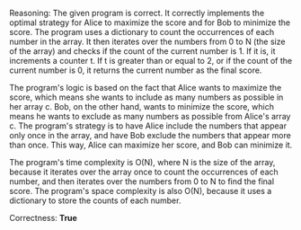 Reasoning:
The given program is correct. It correctly implements the optimal strategy for Alice to maximize the score and for Bob to minimize the score. The program uses a dictionary to count the occurrences of each number in the array. It then iterates over the numbers from 0 to N (the size of the array) and checks if the count of the current number is 1. If it is, it increments a counter t. If t is greater than or equal to 2, or if the count of the current number is 0, it returns the current number as the final score.

The program's logic is based on the fact that Alice wants to maximize the score, which means she wants to include as many numbers as possible in her array c. Bob, on the other hand, wants to minimize the score, which means he wants to exclude as many numbers as possible from Alice's array c. The program's strategy is to have Alice include the numbers that appear only once in the array, and have Bob exclude the numbers that appear more than once. This way, Alice can maximize her score, and Bob can minimize it.

The program's time complexity is O(N), where N is the size of the array, because it iterates over the array once to count the occurrences of each number, and then iterates over the numbers from 0 to N to find the final score. The program's space complexity is also O(N), because it uses a dictionary to store the counts of each number.

Correctness: **True**